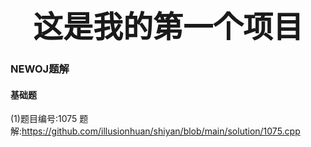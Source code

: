 # <div align="center"><font size="70">这是我的第一个项目</font></div>

### NEWOJ题解

####  基础题

(1)题目编号:1075 题解:https://github.com/illusionhuan/shiyan/blob/main/solution/1075.cpp

